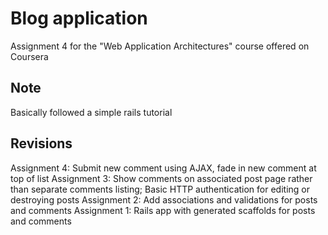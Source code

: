 # Blog application #
Assignment 4 for the "Web Application Architectures" course offered on Coursera

## Note ##
Basically followed a simple rails tutorial

## Revisions ##
Assignment 4: Submit new comment using AJAX, fade in new comment at top of list
Assignment 3: Show comments on associated post page rather than separate comments listing; Basic HTTP authentication for editing or destroying posts
Assignment 2: Add associations and validations for posts and comments
Assignment 1: Rails app with generated scaffolds for posts and comments